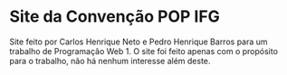 # Site da Convenção POP IFG
Site feito por Carlos Henrique Neto e Pedro Henrique Barros para um trabalho de Programação Web 1.
O site foi feito apenas com o propósito para o trabalho, não há nenhum interesse além deste.
